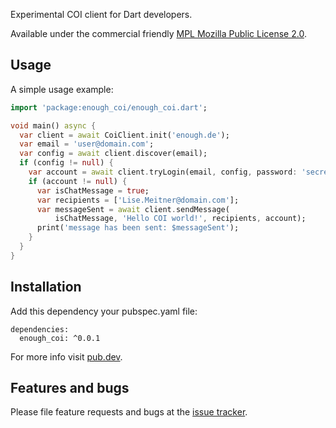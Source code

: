Experimental COI client for Dart developers.


Available under the commercial friendly 
[MPL Mozilla Public License 2.0](https://www.mozilla.org/en-US/MPL/).

## Usage

A simple usage example:

```dart
import 'package:enough_coi/enough_coi.dart';

void main() async {
  var client = await CoiClient.init('enough.de');
  var email = 'user@domain.com';
  var config = await client.discover(email);
  if (config != null) {
    var account = await client.tryLogin(email, config, password: 'secret');
    if (account != null) {
      var isChatMessage = true;
      var recipients = ['Lise.Meitner@domain.com'];
      var messageSent = await client.sendMessage(
          isChatMessage, 'Hello COI world!', recipients, account);
      print('message has been sent: $messageSent');
    }
  }
}

```


## Installation
Add this dependency your pubspec.yaml file:

```
dependencies:
  enough_coi: ^0.0.1
```

For more info visit [pub.dev](https://pub.dev/packages/enough_coi).

## Features and bugs

Please file feature requests and bugs at the [issue tracker][tracker].

[tracker]: https://github.com/Enough-Software/enough_coi/issues
